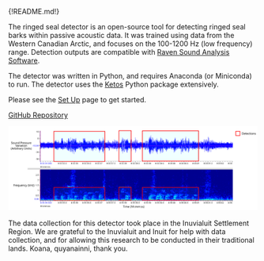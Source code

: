 {!README.md!}

The ringed seal detector is an open-source tool for detecting ringed seal barks within 
passive acoustic data. It was trained using data from the Western Canadian Arctic, and 
focuses on the 100-1200 Hz (low frequency) range. Detection outputs are compatible with 
[Raven Sound Analysis Software](https://www.ravensoundsoftware.com/). 

The detector was written in Python, and requires Anaconda (or Miniconda) to run. 
The detector uses the [Ketos](https://docs.meridian.cs.dal.ca/ketos/introduction.html) Python package extensively.

Please see the [Set Up](SetUp.md) page to get started.

[GitHub Repository](https://github.com/karlzam/ringed-seal-detector/tree/main)

![example](example.png)

The data collection for this detector took place in the Inuvialuit Settlement Region. 
We are grateful to the Inuvialuit and Inuit for help with data collection, and for allowing 
this research to be conducted in their traditional lands. Koana, quyanainni, thank you.

